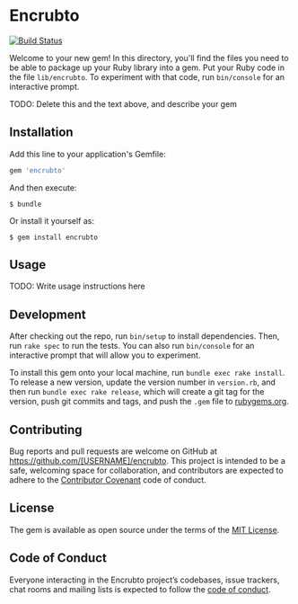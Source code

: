 # Encrubto

[![Build Status](https://travis-ci.org/torokmark/encrubto.svg?branch=master)](https://travis-ci.org/torokmark/encrubto)


Welcome to your new gem! In this directory, you'll find the files you need to be able to package up your Ruby library into a gem. Put your Ruby code in the file `lib/encrubto`. To experiment with that code, run `bin/console` for an interactive prompt.

TODO: Delete this and the text above, and describe your gem

## Installation

Add this line to your application's Gemfile:

```ruby
gem 'encrubto'
```

And then execute:

    $ bundle

Or install it yourself as:

    $ gem install encrubto

## Usage

TODO: Write usage instructions here

## Development

After checking out the repo, run `bin/setup` to install dependencies. Then, run `rake spec` to run the tests. You can also run `bin/console` for an interactive prompt that will allow you to experiment.

To install this gem onto your local machine, run `bundle exec rake install`. To release a new version, update the version number in `version.rb`, and then run `bundle exec rake release`, which will create a git tag for the version, push git commits and tags, and push the `.gem` file to [rubygems.org](https://rubygems.org).

## Contributing

Bug reports and pull requests are welcome on GitHub at https://github.com/[USERNAME]/encrubto. This project is intended to be a safe, welcoming space for collaboration, and contributors are expected to adhere to the [Contributor Covenant](http://contributor-covenant.org) code of conduct.

## License

The gem is available as open source under the terms of the [MIT License](https://opensource.org/licenses/MIT).

## Code of Conduct

Everyone interacting in the Encrubto project’s codebases, issue trackers, chat rooms and mailing lists is expected to follow the [code of conduct](https://github.com/[USERNAME]/encrubto/blob/master/CODE_OF_CONDUCT.md).
